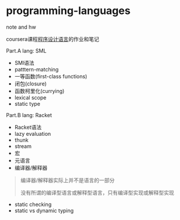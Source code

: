 # programming-languages
note and hw

coursera课程[程序设计语言](https://www.coursera.org/learn/programming-languages)的作业和笔记

Part.A
lang: SML
- SMl语法
- patttern-matching
- 一等函数(first-class functions)
- 闭包(closure)
- 函数柯里化(currying)
- lexical scope
- static type

Part.B
lang: Racket
- Racket语法
- lazy evaluation
- thunk
- stream
- 宏
- 元语言
- 编译器/解释器

> 编译器/解释器实际上并不是语言的一部分
>
> 没有所谓的编译型语言或解释型语言，只有编译型实现或解释型实现

- static checking
- static vs dynamic typing